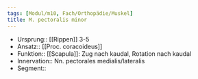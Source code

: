 ```yaml
---
tags: [Modul/m10, Fach/Orthopädie/Muskel]
title: M. pectoralis minor
---
```

- Ursprung:: [[Rippen]] 3-5
- Ansatz:: [[Proc. coracoideus]]
- Funktion:: [[Scapula]]: Zug nach kaudal, Rotation nach kaudal
- Innervation:: Nn. pectorales medialis/lateralis
- Segment:: 